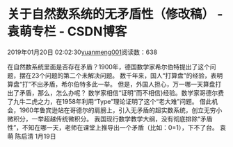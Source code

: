 
# 关于自然数系统的无矛盾性（修改稿） - 袁萌专栏 - CSDN博客

2019年01月20日 02:02:30[yuanmeng001](https://me.csdn.net/yuanmeng001)阅读数：638


在自然数系统里面是否存在矛盾？1900年，德国数学家希尔伯特提出了这个问题，摆在23个问题的第二个未解决问题。
数千年来，国人“打算盘”的经验，表明算盘“打”不出矛盾，希尔伯特多此一举。
但是，外国人担心，万一哪一天算盘打出了矛盾，那么，怎么办呢？
数学家相信“证明”而不相信}经验。数学家哥德尔费了九牛二虎之力，在1958年利用“Type”理论证明了这个“老大难”问题。
借此机会，1960年鲁宾逊站在哥德尔的肩膀上，引入无矛盾的超实数系统，创立无穷小微积分，一举超越传统微积分。
我国现行数学教学大纲，没有彻底排除“矛盾性”，不知在哪一天，老师在课堂上推导出一个矛盾（比如：0=1），下不了台。
袁萌 陈启清 1月19日

